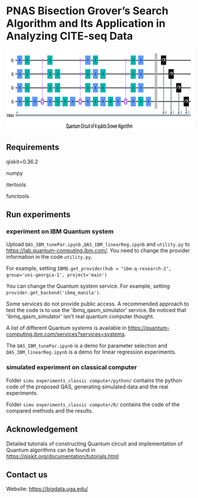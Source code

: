 # PNAS Bisection Grover’s Search Algorithm  and Its Application in Analyzing CITE-seq Data

<img src="circuit_example.png" width="1080" height="220" />

## Requirements
qiskit=0.36.2

numpy

itertools

functools

## Run experiments

### experiment on IBM Quantum system

Upload `QAS_IBM_tunePar.ipynb` ,`QAS_IBM_linearReg.ipynb` and `utility.py` to https://lab.quantum-computing.ibm.com/. You need to change the provider information in the code `utility.py`.

For example, setting `IBMQ.get_provider(hub = "ibm-q-research-2", group='uni-georgia-1', project='main')`

You can change the Quantum system service. For example, setting `provider.get_backend('ibmq_manila')`.

Some services do not provide public access. A recommended approach to test the code is to use the 'ibmq_qasm_simulator' service. Be noticed that 'ibmq_qasm_simulator' isn't real quantum computer thought.

A list of different Quantum systems is available in https://quantum-computing.ibm.com/services?services=systems.

The `QAS_IBM_tunePar.ipynb` is a demo for parameter selection and `QAS_IBM_linearReg.ipynb` is a demo for linear regression experiments.

### simulated experiment on classical computer

Folder `simu experiments_classic computer/python/` contains the python code of the proposed QAS, generating simulated data and the real experiments.

Folder `simu experiments_classic computer/R/` contains the code of the compared methods and the results.

## Acknowledgement

Detailed tutorials of constructing Quantum circuit and implementation of Quantum algorithms can be found in https://qiskit.org/documentation/tutorials.html

## Contact us

Website: https://bigdata.uga.edu/
